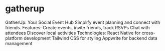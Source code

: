 # gatherup
GatherUp: Your Social Event Hub  Simplify event planning and connect with friends.  Features:  Create events, invite friends, track RSVPs Chat with attendees Discover local activities Technologies:  React Native for cross-platform development Tailwind CSS for styling Appwrite for backend data management
